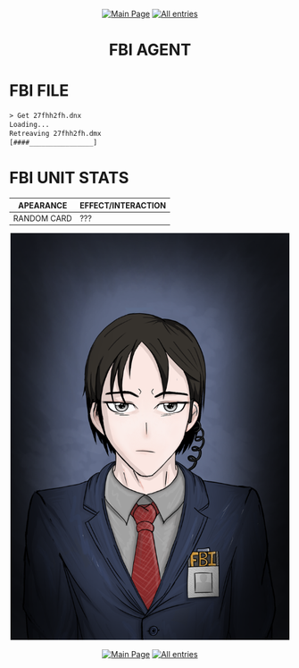 <p align=center>
    <a href="../../../">
        <img src="https://img.shields.io/badge/GO_TO-MAIN_PAGE-ffffff?style=for-the-badge&labelColor=000000&color=ffffff" title="Main Page"/></a>
    <a href="../../tree">
        <img src="https://img.shields.io/badge/GO_TO-ALL_ENTRIES-ffffff?style=for-the-badge&labelColor=000000&color=ffffff" title="All entries"></a>
</p>
<h1 align="center">FBI AGENT</h1>

# FBI FILE

```
> Get 27fhh2fh.dnx
Loading...
Retreaving 27fhh2fh.dmx
[####________________]
```

# FBI UNIT STATS

| APEARANCE | EFFECT/INTERACTION |
| - | - |
| RANDOM CARD | ??? |

<p align="center">
    <img src="../../../assets/images/characters/FbiAgent3.png" title="FBI AGENT" width="500"/>
</p>
<p align=center>
    <a href="../../../">
        <img src="https://img.shields.io/badge/GO_TO-MAIN_PAGE-ffffff?style=for-the-badge&labelColor=000000&color=ffffff" title="Main Page"/></a>
    <a href="../../tree">
        <img src="https://img.shields.io/badge/GO_TO-ALL_ENTRIES-ffffff?style=for-the-badge&labelColor=000000&color=ffffff" title="All entries"></a>
</p>